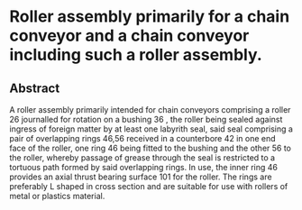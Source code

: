 # Roller assembly primarily for a chain conveyor and a chain conveyor including such a roller assembly.

## Abstract
A roller assembly primarily intended for chain conveyors comprising a roller 26 journalled for rotation on a bushing 36 , the roller being sealed against ingress of foreign matter by at least one labyrith seal, said seal comprising a pair of overlapping rings 46,56 received in a counterbore 42 in one end face of the roller, one ring 46 being fitted to the bushing and the other 56 to the roller, whereby passage of grease through the seal is restricted to a tortuous path formed by said overlapping rings. In use, the inner ring 46 provides an axial thrust bearing surface 101 for the roller. The rings are preferably L shaped in cross section and are suitable for use with rollers of metal or plastics material.